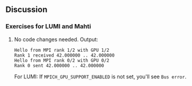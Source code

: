 <!--
SPDX-FileCopyrightText: 2025 CSC - IT Center for Science Ltd. <www.csc.fi>

SPDX-License-Identifier: CC-BY-4.0
-->

## Discussion

### Exercises for LUMI and Mahti

1. No code changes needed. Output:

       Hello from MPI rank 1/2 with GPU 1/2
       Rank 1 received 42.000000 .. 42.000000
       Hello from MPI rank 0/2 with GPU 0/2
       Rank 0 sent 42.000000 .. 42.000000

   For LUMI: If `MPICH_GPU_SUPPORT_ENABLED` is not set, you'll see `Bus error`.
